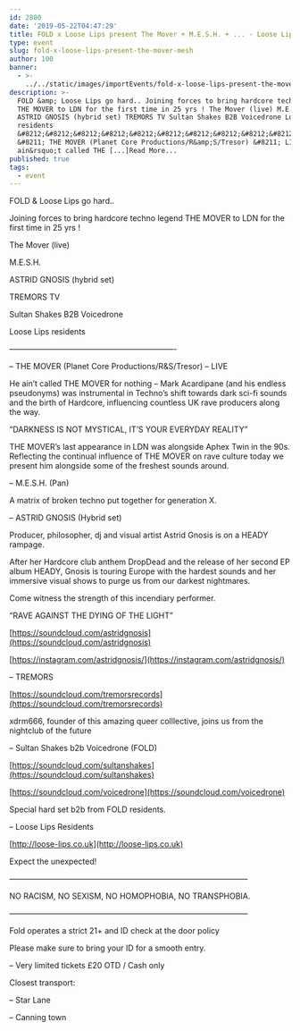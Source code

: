 ```yaml
---
id: 2800
date: '2019-05-22T04:47:29'
title: FOLD x Loose Lips present The Mover + M.E.S.H. + ... - Loose Lips
type: event
slug: fold-x-loose-lips-present-the-mover-mesh
author: 100
banner:
  - >-
    ../../static/images/importEvents/fold-x-loose-lips-present-the-mover-mesh/image2800.jpeg
description: >-
  FOLD &amp; Loose Lips go hard.. Joining forces to bring hardcore techno legend
  THE MOVER to LDN for the first time in 25 yrs ! The Mover (live) M.E.S.H.
  ASTRID GNOSIS (hybrid set) TREMORS TV Sultan Shakes B2B Voicedrone Loose Lips
  residents
  &#8212;&#8212;&#8212;&#8212;&#8212;&#8212;&#8212;&#8212;&#8212;&#8212;&#8212;&#8212;&#8212;&#8212;&#8212;&#8212;&#8212;&#8212;&#8212;&#8212;&#8212;-
  &#8211; THE MOVER (Planet Core Productions/R&amp;S/Tresor) &#8211; LIVE He
  ain&rsquo;t called THE [...]Read More...
published: true
tags:
  - event
---
```

FOLD & Loose Lips go hard..

Joining forces to bring hardcore techno legend THE MOVER to LDN for the first time in 25 yrs !

The Mover (live)

M.E.S.H.

ASTRID GNOSIS (hybrid set)

TREMORS TV

Sultan Shakes B2B Voicedrone

Loose Lips residents

—————————————————————-

– THE MOVER (Planet Core Productions/R&S/Tresor) – LIVE

He ain’t called THE MOVER for nothing – Mark Acardipane (and his endless pseudonyms) was instrumental in Techno’s shift towards dark sci-fi sounds and the birth of Hardcore, influencing countless UK rave producers along the way.

“DARKNESS IS NOT MYSTICAL, IT’S YOUR EVERYDAY REALITY”

THE MOVER’s last appearance in LDN was alongside Aphex Twin in the 90s. Reflecting the continual influence of THE MOVER on rave culture today we present him alongside some of the freshest sounds around.

– M.E.S.H. (Pan)

A matrix of broken techno put together for generation X.

– ASTRID GNOSIS (Hybrid set)

Producer, philosopher, dj and visual artist Astrid Gnosis is on a HEADY rampage.

After her Hardcore club anthem DropDead and the release of her second EP album HEADY, Gnosis is touring Europe with the hardest sounds and her immersive visual shows to purge us from our darkest nightmares.

Come witness the strength of this incendiary performer.

“RAVE AGAINST THE DYING OF THE LIGHT”

[](https://l.facebook.com/l.php?u=https%3A%2F%2Fsoundcloud.com%2Fastridgnosis%3Ffbclid%3DIwAR0FLG8XAt56n3KYD9-jNUai4OMi4QKDz3c_HR4baILNdgnna0DyuHCypig&h=AT0uksiet_JCo3xvrpPbp2fCXTzn_iZ-mkj2VYvQeVaqcVIu-95c6tJosrJa99y7_E4p327mXA9JXKlcuoCWrYhzdst3wvtl7gXm04fsGrrt7eaBcrlJK0vck30l8LL-F-a3ies)[https://soundcloud.com/astridgnosis](https://soundcloud.com/astridgnosis)

[](https://l.facebook.com/l.php?u=https%3A%2F%2Finstagram.com%2Fastridgnosis%2F%3Ffbclid%3DIwAR0ud8fPpKVXmCVkb6xEAGhQRgHI36o_1qPyOgJ1RzG6rBzfgtHIRsgoCpU&h=AT1XMC1dEpHnUKBepaWXoItLqbZnBN5e26sox_9TE5HaMR-Gw9uIjvEVtBlDSVpdh1B9Csk9k8jfM5AVPcqARDokID7jeLrAT3dLrfqGdS_ox9PD_uvvQmLv1SSVonuqpPsAAMs)[https://instagram.com/astridgnosis/](https://instagram.com/astridgnosis/)

– TREMORS

[](https://soundcloud.com/tremorsrecords?fbclid=IwAR0Y-11sGf9tSlN0kJ_DZNOVRj1nbl6rs6ENFAV9a-YhkfUDGHBwYQU78oU)[https://soundcloud.com/tremorsrecords](https://soundcloud.com/tremorsrecords)

xdrm666, founder of this amazing queer colllective, joins us from the nightclub of the future

– Sultan Shakes b2b Voicedrone (FOLD)

[](https://l.facebook.com/l.php?u=https%3A%2F%2Fsoundcloud.com%2Fsultanshakes%3Ffbclid%3DIwAR2EMT6DxL9G-nocNFO4TVSzm3cM_-XlHFism-EeTRFTkD-fe4KqFiEGarU&h=AT2GAul1HkGY2Sq1oQJKhXf5JFCSu2qK4X9TB7SRpdvfQvY94AoCC2W0r38sJYibL6EPlnar4j8zQtXVdT9DaVpdzXG5doBQAZMVpbPrsK69iBQimFve0EHX1lGyKyQ5JRNE59Y)[https://soundcloud.com/sultanshakes](https://soundcloud.com/sultanshakes)

[](https://l.facebook.com/l.php?u=https%3A%2F%2Fsoundcloud.com%2Fvoicedrone%3Ffbclid%3DIwAR2y9DCAMUo_OgPzADYKEBVylZgifAy_6i18sGcXxrmhMIvzwQcpQvltXmQ&h=AT2SCfq3k2rBLO-fLb4A-PObuNLduPGYuZ89BS-owXgZ8tGvLa9MYdCn1ZM5VLmeAZsfS2rQfKtw9zFXnNNRJ-7rkD_5wlOGbe-Bl4HPYE_MwH9VZXw3Ff44FFdNXQVm32s1Dl4)[https://soundcloud.com/voicedrone](https://soundcloud.com/voicedrone)

Special hard set b2b from FOLD residents.

– Loose Lips Residents

[](https://l.facebook.com/l.php?u=http%3A%2F%2Floose-lips.co.uk%2F%3Ffbclid%3DIwAR0FLG8XAt56n3KYD9-jNUai4OMi4QKDz3c_HR4baILNdgnna0DyuHCypig&h=AT1XBwhK0UjN_faIsqQgibAx7xOSr6fMggk7VbWQ4HZUK5iOaMKD42ZoHJV9sXYqsV1AikmYeEmMeIp9_BtnbPVKZ-hwiYtgzmJzv-UAvplRfRdbYLR1ZzJMc8ZdUGDv64se48E)[http://loose-lips.co.uk](http://loose-lips.co.uk)

Expect the unexpected!

——————————————————————————————–

NO RACISM, NO SEXISM, NO HOMOPHOBIA, NO TRANSPHOBIA.

——————————————————————————————–

Fold operates a strict 21+ and ID check at the door policy

Please make sure to bring your ID for a smooth entry.

– Very limited tickets £20 OTD / Cash only 

Closest transport:

– Star Lane 

– Canning town
